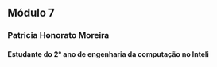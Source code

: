 ## Módulo 7

### Patricia Honorato Moreira

#### Estudante do 2° ano de engenharia da computação no Inteli
